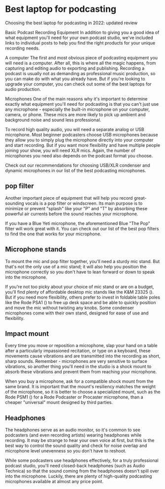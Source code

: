 # Best laptop for podcasting
Choosing the best laptop for podcasting in 2022: updated review

Basic Podcast Recording Equipment
In addition to giving you a good idea of ​​what equipment you'll need for your own podcast studio, we've included links to individual posts to help you find the right products for your unique recording needs.

A computer
The first and most obvious piece of podcasting equipment you will need is a computer. After all, this is where all the magic happens, from capturing and editing audio to exporting and publishing. Recording a podcast is usually not as demanding as professional music production, so you can make do with what you already have. But if you're looking to upgrade your computer, you can check out some of the best laptops for audio production.

Microphones
One of the main reasons why it's important to determine exactly what equipment you'll need for podcasting is that you can't just use any microphone - especially the built-in microphone on your computer, camera, or phone. These mics are more likely to pick up ambient and background noise and sound less professional.

To record high quality audio, you will need a separate analog or USB microphone. Most beginner podcasters choose USB microphones because they allow you to simply plug the microphone directly into your computer and start recording. But if you want more flexibility and have multiple people joining your show, you will need XLR mics. Again, the number of microphones you need also depends on the podcast format you choose.

Check out our recommendations for choosing USB/XLR condenser and dynamic microphones in our list of the best podcasting microphones.

## pop filter
Another important piece of equipment that will help you record great-sounding vocals is a pop filter or windscreen. Its main purpose is to minimize or prevent "splash" like your "P" and "T" by absorbing these powerful air currents before the sound reaches your microphone.

If you have a Blue Yeti microphone, the aforementioned Blue "The Pop" filter will work great with it. You can check out our list of the best pop filters to find the one that works for your microphone.

## Microphone stands
To mount the mic and pop filter together, you'll need a sturdy mic stand. But that's not the only use of a mic stand; it will also help you position the microphone correctly so you don't have to lean forward or down to speak into the microphone.

If you're not too picky about your choice of mic stand or are on a budget, you'll find plenty of affordable desktop mic stands like the K&M 23325 (). But if you need more flexibility, others prefer to invest in foldable table poles like the Rode PSA1 () to free up desk space and be able to quickly position and move the mic without twisting any knobs. Some condenser microphones come with their own stand, designed for ease of use and flexibility.

## Impact mount
Every time you move or reposition a microphone, slap your hand on a table after a particularly impassioned recitation, or type on a keyboard, these movements cause vibrations and are transmitted into the recording as short, sharp sounds. Remember - microphones are very sensitive to surface vibrations, so another thing you'll need in the studio is a shock mount to absorb these vibrations and prevent them from reaching your microphone.

When you buy a microphone, ask for a compatible shock mount from the same brand. It is important that the mount's resiliency matches the weight of the microphone, so it is better to choose a specialized mount, such as the Rode PSM1 () for a Rode Podcaster or Procaster microphone, than a cheaper "universal" mount designed by third parties.

## Headphones
The headphones serve as an audio monitor, so it's common to see podcasters (and even recording artists) wearing headphones while recording. It may be strange to hear your own voice at first, but this is the best way to control the sound quality and check for noise overlap and microphone level unevenness so you don't have to reshoot.

While some podcasters use headphones effectively, for a truly professional podcast studio, you'll need closed-back headphones (such as Audio Technica) so that the sound coming from the headphones doesn't spill over into the microphone. Luckily, there are plenty of high-quality podcasting microphones available at almost any price point.

